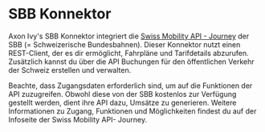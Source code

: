 # SBB Konnektor

Axon Ivy's SBB Konnektor integriert die [Swiss Mobility API - Journey](https://developer-int.sbb.ch/apis/smapi-osdm-journey/information) der SBB (= Schweizerische Bundesbahnen). Dieser Konnektor nutzt einen REST-Client, der es dir ermöglicht, Fahrpläne und Tarifdetails abzurufen. Zusätzlich kannst du über die API Buchungen für den  öffentlichen Verkehr der Schweiz erstellen und verwalten.

Beachte, dass Zugangsdaten erforderlich sind, um auf die Funktionen der API zuzugreifen. Obwohl diese von der SBB kostenlos zur Verfügung gestellt werden, dient ihre API dazu, Umsätze zu generieren. Weitere Informationen zu Zugang, Funktionen und Möglichkeiten findest du auf der Infoseite der Swiss Mobility API- Journey.
